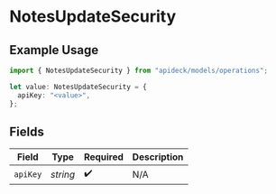 # NotesUpdateSecurity

## Example Usage

```typescript
import { NotesUpdateSecurity } from "apideck/models/operations";

let value: NotesUpdateSecurity = {
  apiKey: "<value>",
};
```

## Fields

| Field              | Type               | Required           | Description        |
| ------------------ | ------------------ | ------------------ | ------------------ |
| `apiKey`           | *string*           | :heavy_check_mark: | N/A                |